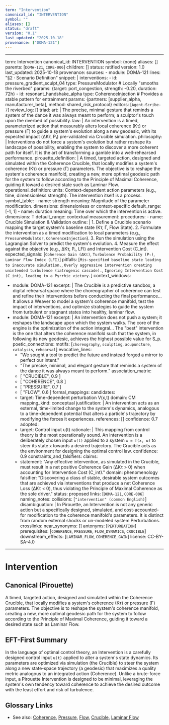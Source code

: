 ```yaml
---
term: "Intervention"
canonical_id: "INTERVENTION"
symbol: ""
aliases: []
status: "draft"
version: "0.1"
last_updated: "2025-10-18"
provenance: ["DOMA-121"]
---
```


---
term: Intervention
canonical_id: INTERVENTION
symbol: (none)
aliases: []
parents: [`DOMA-121`, `CORE-006`]
children: []
status: ratified
version: 1.0
last_updated: 2025-10-18
provenance:
  sources:
    - module: DOMA-121
      lines: "§2 · Scenario Definition"
      snippet: |
        interventions:
          - id: pressure_gradient_sculpt_04
            type: PressureModulator # Locally "smooths the riverbed"
            params: {target: port_congestion, strength: -0.20, duration: 72h}
          - id: resonant_handshake_alpha
            type: CoherenceInjection # Provides a stable pattern for entrainment
            params: {partners: [supplier_alpha, manufacturer_beta], method: shared_risk_protocol}
  editors: [`Agent-Scribe-7`]
  review_log: []
triad:
  art: |
    The precise, minimal gesture that reminds a system of the dance it was always meant to perform; a sculptor's touch upon the riverbed of possibility.
  law: |
    An intervention is a timed, parameterized action that measurably alters local coherence (Kτ) or pressure (Γ) to guide a system's evolution along a new geodesic, with its expected impact (ΔKτ, Pₜ) pre-validated via Crucible simulation.
  philosophy: |
    Interventions do not force a system's evolution but rather reshape its landscape of possibility, enabling the system to discover a more coherent path for itself. It is the art of transforming a gamble into a well-rehearsed performance.
pirouette_definition: |
  A timed, targeted action, designed and simulated within the Coherence Crucible, that locally modifies a system's coherence (Kτ) or pressure (Γ) parameters. The objective is to reshape the system's coherence manifold, creating a new, more optimal geodesic path for the system to follow according to the Principle of Maximal Coherence, guiding it toward a desired state such as Laminar Flow.
operational_definition:
  units: Context-dependent action parameters (e.g., time, dimensionless strength). The intervention itself is a process.
  symbol_table:
    - name: strength
      meaning: Magnitude of the parameter modification.
      dimensions: dimensionless or context-specific
      default_range: [-1, 1]
    - name: duration
      meaning: Time over which the intervention is active.
      dimensions: T
      default_range: contextual
  measurement:
    procedures:
      - name: Crucible Simulation & Validation
        outline: |
          1. Define a Crucible scenario mapping the target system's baseline state (Kτ, Γ, Flow State).
          2. Formulate the intervention as a timed modification to local parameters (e.g., `PressureModulator`, `CoherenceInjection`).
          3. Run the simulation using the Lagrangian Solver to predict the system's evolution.
          4. Measure the effect against the objective (e.g., ΔKτ, Pₜ, LFI) and Intervention Cost (C_int).
        expected_signals: [`Coherence Gain (ΔKτ)`, `Turbulence Probability (Pₜ)`, `Laminar Flow Index (LFI)`]
        pitfalls: [`Mis-specified baseline state leading to inaccurate simulation.`, `Overly aggressive intervention creating unintended turbulence (iatrogenic cascade).`, `Ignoring Intervention Cost (C_int), leading to a Pyrrhic victory.`]
context_windows:
  - module: DOMA-121
    excerpt: |
      The Crucible is a predictive sandbox, a digital rehearsal space where the choreographer of coherence can test and refine their interventions before conducting the final performance... It allows a Weaver to model a system's coherence manifold, test the impact of interventions, and optimize strategies to guide the system from turbulent or stagnant states into healthy, laminar flow.
  - module: DOMA-121
    excerpt: |
      An intervention does not push a system; it reshapes the landscape upon which the system walks. The core of the engine is the optimization of the action integral... The "best" intervention is the one that alters the coherence manifold such that the system, in following its new geodesic, achieves the highest possible value for S_p.
poetic_connections:
  motifs: [`choreography`, `sculpting`, `acupuncture`, `catalysis`, `rehearsal`]
  evocative_lines:
    - "We sought a tool to predict the future and instead forged a mirror to perfect our intent."
    - "The precise, minimal, and elegant gesture that reminds a system of the dance it was always meant to perform."
  association_matrix:
    - [ "CRUCIBLE", 0.9 ]
    - [ "COHERENCE", 0.8 ]
    - [ "PRESSURE", 0.7 ]
    - [ "FLOW", 0.6 ]
formal_mappings:
  candidates:
    - target: Time-dependent perturbation V(x,t)
      domain: CM
      mapping_kind: conceptual
      justification: |
        An intervention acts as an external, time-limited change to the system's dynamics, analogous to a time-dependent potential that alters a particle's trajectory by modifying the forces it experiences.
      references: []
      confidence: 0.7
  adopted:
    - target: Control input u(t)
      rationale: |
        This mapping from control theory is the most operationally sound. An intervention is a deliberately chosen input `u(t)` applied to a system `ẋ = f(x, u)` to steer its state `x` towards a desired trajectory. The Crucible acts as the environment for designing the optimal control law.
      confidence: 0.9
constraints_and_falsifiers:
  claims:
    - statement: "Any effective intervention, as simulated in the Crucible, must result in a net positive Coherence Gain (ΔKτ > 0) when accounting for Intervention Cost (C_int)."
      domain: phenomenology
      falsifier: "Discovering a class of stable, desirable system outcomes that are achieved via interventions that produce a net Coherence Loss (ΔKτ < 0), thus violating the Principle of Maximal Coherence as the sole driver."
      status: proposed
      links: [`DOMA-121`, `CORE-006`]
naming_notes:
  collisions: [`"intervention" (common English)`]
  disambiguation: |
    In Pirouette, an Intervention is not any generic action but a specifically designed, simulated, and cost-accounted-for modification to the coherence manifold's parameters. It is distinct from random external shocks or un-modeled system Perturbations.
crosslinks:
  near_synonyms: []
  antonyms: [`PERTURBATION`]
  prerequisites: [`COHERENCE`, `PRESSURE`, `FLOW_DYNAMICS`, `CRUCIBLE`]
  downstream_effects: [`LAMINAR_FLOW`, `COHERENCE_GAIN`]
license: CC-BY-SA-4.0
---

# Intervention

## Canonical (Pirouette)
A timed, targeted action, designed and simulated within the Coherence Crucible, that locally modifies a system's coherence (Kτ) or pressure (Γ) parameters. The objective is to reshape the system's coherence manifold, creating a new, more optimal geodesic path for the system to follow according to the Principle of Maximal Coherence, guiding it toward a desired state such as Laminar Flow.

## EFT-First Summary
In the language of optimal control theory, an Intervention is a carefully designed control input `u(t)` applied to alter a system's state dynamics. Its parameters are optimized via simulation (the Crucible) to steer the system along a new state-space trajectory (a geodesic) that maximizes a quality metric analogous to an integrated action (Coherence). Unlike a brute-force input, a Pirouette Intervention is designed to be minimal, leveraging the system's own tendency toward coherence to achieve the desired outcome with the least effort and risk of turbulence.

## Glossary Links
- See also: [Coherence](<#>), [Pressure](<#>), [Flow](<#>), [Crucible](<#>), [Laminar Flow](<#>)